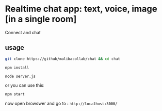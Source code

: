 # Realtime chat app: text, voice, image [in a single room]

Connect and chat

## usage
```bash
git clone https://github/malibacollab/chat && cd chat
```

```bash
npm install
```

```bash
node server.js
```

or you can use this: 

```bash
npm start
```

now open browswer and go to : ```http://localhost:3000/```
